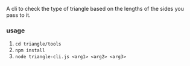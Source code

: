 A cli to check the type of triangle based on the lengths of the sides you pass to it.

### usage

1. `cd triangle/tools`
3. `npm install`
2. `node triangle-cli.js <arg1> <arg2> <arg3>`
